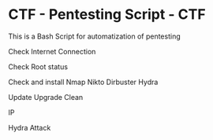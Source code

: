 # CTF - Pentesting Script - CTF #

This is a Bash Script for automatization of pentesting

Check Internet Connection

Check Root status

Check and install
    Nmap
    Nikto
    Dirbuster
    Hydra

Update Upgrade Clean

IP

Hydra Attack


